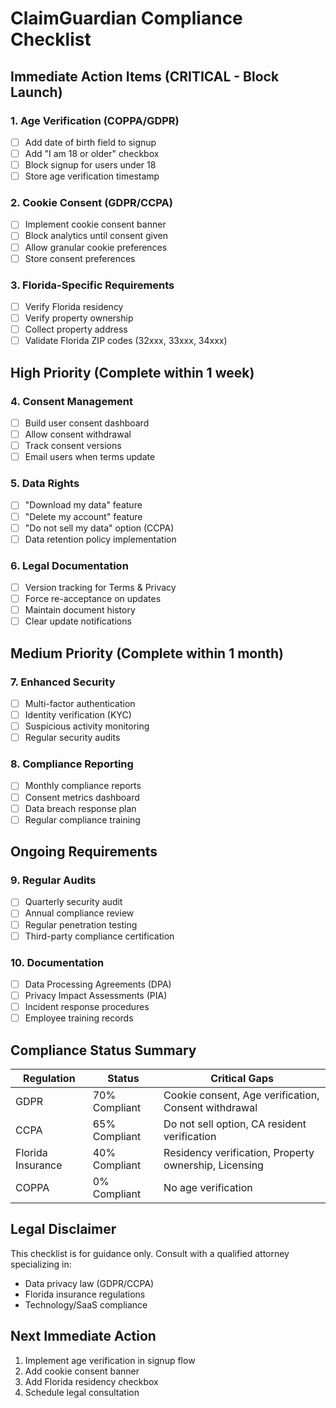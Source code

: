 # ClaimGuardian Compliance Checklist

## Immediate Action Items (CRITICAL - Block Launch)

### 1. Age Verification (COPPA/GDPR)
- [ ] Add date of birth field to signup
- [ ] Add "I am 18 or older" checkbox
- [ ] Block signup for users under 18
- [ ] Store age verification timestamp

### 2. Cookie Consent (GDPR/CCPA)
- [ ] Implement cookie consent banner
- [ ] Block analytics until consent given
- [ ] Allow granular cookie preferences
- [ ] Store consent preferences

### 3. Florida-Specific Requirements
- [ ] Verify Florida residency
- [ ] Verify property ownership
- [ ] Collect property address
- [ ] Validate Florida ZIP codes (32xxx, 33xxx, 34xxx)

## High Priority (Complete within 1 week)

### 4. Consent Management
- [ ] Build user consent dashboard
- [ ] Allow consent withdrawal
- [ ] Track consent versions
- [ ] Email users when terms update

### 5. Data Rights
- [ ] "Download my data" feature
- [ ] "Delete my account" feature
- [ ] "Do not sell my data" option (CCPA)
- [ ] Data retention policy implementation

### 6. Legal Documentation
- [ ] Version tracking for Terms & Privacy
- [ ] Force re-acceptance on updates
- [ ] Maintain document history
- [ ] Clear update notifications

## Medium Priority (Complete within 1 month)

### 7. Enhanced Security
- [ ] Multi-factor authentication
- [ ] Identity verification (KYC)
- [ ] Suspicious activity monitoring
- [ ] Regular security audits

### 8. Compliance Reporting
- [ ] Monthly compliance reports
- [ ] Consent metrics dashboard
- [ ] Data breach response plan
- [ ] Regular compliance training

## Ongoing Requirements

### 9. Regular Audits
- [ ] Quarterly security audit
- [ ] Annual compliance review
- [ ] Regular penetration testing
- [ ] Third-party compliance certification

### 10. Documentation
- [ ] Data Processing Agreements (DPA)
- [ ] Privacy Impact Assessments (PIA)
- [ ] Incident response procedures
- [ ] Employee training records

## Compliance Status Summary

| Regulation | Status | Critical Gaps |
|------------|--------|---------------|
| GDPR | 70% Compliant | Cookie consent, Age verification, Consent withdrawal |
| CCPA | 65% Compliant | Do not sell option, CA resident verification |
| Florida Insurance | 40% Compliant | Residency verification, Property ownership, Licensing |
| COPPA | 0% Compliant | No age verification |

## Legal Disclaimer
This checklist is for guidance only. Consult with a qualified attorney specializing in:
- Data privacy law (GDPR/CCPA)
- Florida insurance regulations
- Technology/SaaS compliance

## Next Immediate Action
1. Implement age verification in signup flow
2. Add cookie consent banner
3. Add Florida residency checkbox
4. Schedule legal consultation
